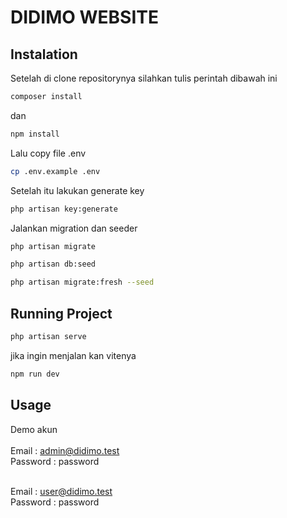 # DIDIMO WEBSITE

## Instalation
Setelah di clone repositorynya silahkan tulis perintah dibawah ini
```sh
composer install
```
dan
```sh
npm install
```

Lalu copy file .env 
```sh
cp .env.example .env
```

Setelah itu lakukan generate key
```sh
php artisan key:generate
```

Jalankan migration dan seeder
```sh
php artisan migrate

php artisan db:seed

php artisan migrate:fresh --seed
```

## Running Project
```sh
php artisan serve
```

jika ingin menjalan kan vitenya
```sh
npm run dev
```

## Usage
Demo akun <br/><br/>
Email    : admin@didimo.test <br/>
Password : password <br/><br/>

Email    : user@didimo.test <br/>
Password : password
